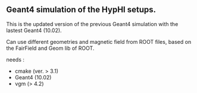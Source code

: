 Geant4 simulation of the HypHI setups.
-------------------------------------

This is the updated version of the previous Geant4 simulation with the lastest 
Geant4 (10.02). 

Can use different geometries and magnetic field from ROOT files, 
based on the FairField and Geom lib of ROOT.


needs :
+ cmake (ver. > 3.1)
+ Geant4 (10.02)
+ vgm (> 4.2)


